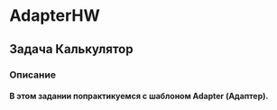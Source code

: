# AdapterHW

## Задача Калькулятор
### Описание
#### В этом задании попрактикуемся с шаблоном Adapter (Адаптер). 